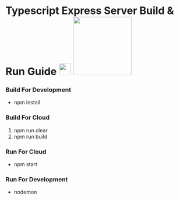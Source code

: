 # Typescript Express Server Build & Run Guide <img src="https://upload.wikimedia.org/wikipedia/commons/thumb/4/4c/Typescript_logo_2020.svg/1200px-Typescript_logo_2020.svg.png" style="width:2rem;"> <img src="https://w7.pngwing.com/pngs/925/447/png-transparent-express-js-node-js-javascript-mongodb-node-js-text-trademark-logo.png" style="width:10rem;">


<h3>Build For Development</h3>
<ul>
<li>npm install</li>
</ul>

<h3>Build For Cloud</h3>
<ol>
<li>npm run clear</li>
<li>npm run build</li>
</ol>

<h3>Run For Cloud</h3>
<ul>
<li>npm start</li>
</ul>

<h3>Run For Development</h3>
<ul>
<li>nodemon</li>
</ul>
